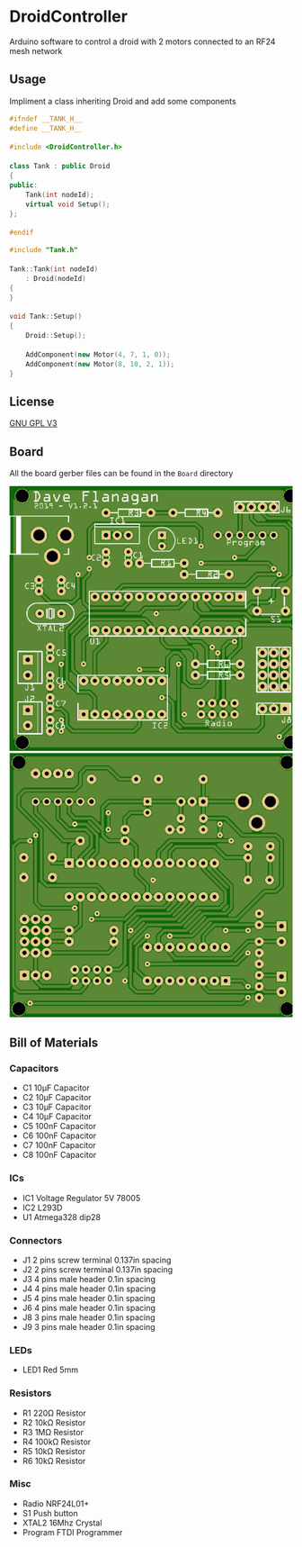 # DroidController

Arduino software to control a droid with 2 motors connected to an RF24 mesh network

## Usage

Impliment a class inheriting Droid and add some components

```C++
#ifndef __TANK_H__
#define __TANK_H__

#include <DroidController.h>

class Tank : public Droid
{
public:
    Tank(int nodeId);
    virtual void Setup();
};

#endif
```

```C++
#include "Tank.h"

Tank::Tank(int nodeId)
    : Droid(nodeId)
{
}

void Tank::Setup()
{
    Droid::Setup();

    AddComponent(new Motor(4, 7, 1, 0));
    AddComponent(new Motor(8, 10, 2, 1));
}
```

## License
[GNU GPL V3](https://github.com/daveflanagan-fi/DroidController/blob/master/LICENSE)

## Board

All the board gerber files can be found in the `Board` directory

![Top](https://raw.githubusercontent.com/daveflanagan-fi/DroidController/master/Board/top.png)![Bottom](https://raw.githubusercontent.com/daveflanagan-fi/DroidController/master/Board/bottom.png)

## Bill of Materials

### Capacitors
- C1 10µF Capacitor
- C2 10µF Capacitor
- C3 10µF Capacitor
- C4 10µF Capacitor
- C5 100nF Capacitor
- C6 100nF Capacitor
- C7 100nF Capacitor
- C8 100nF Capacitor

### ICs
- IC1 Voltage Regulator 5V 78005
- IC2 L293D
- U1 Atmega328 dip28

### Connectors
- J1 2 pins screw terminal 0.137in spacing
- J2 2 pins screw terminal 0.137in spacing
- J3 4 pins male header 0.1in spacing
- J4 4 pins male header 0.1in spacing
- J5 4 pins male header 0.1in spacing
- J6 4 pins male header 0.1in spacing
- J8 3 pins male header 0.1in spacing
- J9 3 pins male header 0.1in spacing

### LEDs
- LED1 Red 5mm

### Resistors
- R1 220Ω Resistor
- R2 10kΩ Resistor
- R3 1MΩ Resistor
- R4 100kΩ Resistor
- R5 10kΩ Resistor
- R6 10kΩ Resistor

### Misc
- Radio NRF24L01+
- S1 Push button
- XTAL2 16Mhz Crystal
- Program FTDI Programmer
